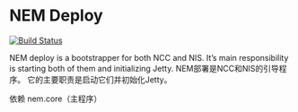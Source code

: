 NEM Deploy
====================
[![Build Status](https://travis-ci.org/NemProject/nem.deploy.svg?branch=master)](https://travis-ci.org/NemProject/nem.deploy)

NEM deploy is a bootstrapper for both NCC and NIS. It’s main responsibility is starting both of them and initializing Jetty.
NEM部署是NCC和NIS的引导程序。 它的主要职责是启动它们并初始化Jetty。

依赖 nem.core（主程序）
